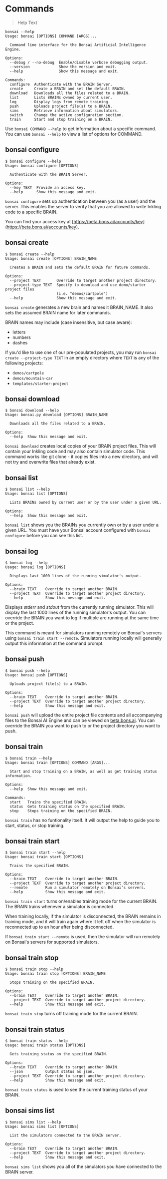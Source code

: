 # Commands

[//]: # (How do we want to standardize shell output vs. input? Either could go right/left pane.)
[//]: # (The help text and the description text are currently super redundant.)

> Help Text

```
bonsai --help
Usage: bonsai [OPTIONS] COMMAND [ARGS]...

  Command line interface for the Bonsai Artificial Intelligence Engine.

Options:
  --debug / --no-debug  Enable/disable verbose debugging output.
  --version             Show the version and exit.
  --help                Show this message and exit.

Commands:
  configure  Authenticate with the BRAIN Server.
  create     Create a BRAIN and set the default BRAIN.
  download   Downloads all the files related to a BRAIN.
  list       Lists BRAINs owned by current user.
  log        Display logs from remote training.
  push       Uploads project file(s) to a BRAIN.
  sims       Retrieve information about simulators.
  switch     Change the active configuration section.
  train      Start and stop training on a BRAIN.
```

Use `bonsai COMMAND --help` to get information about a specific command. You can use `bonsai --help` to view a list of options for COMMAND.

## bonsai configure

```
$ bonsai configure --help
Usage: bonsai configure [OPTIONS]

  Authenticate with the BRAIN Server.

Options:
  --key TEXT  Provide an access key.
  --help      Show this message and exit.
```

`bonsai configure` sets up authentication between you (as a user) and the server. This enables the server to verify that you are allowed to write Inkling code to a specific BRAIN.

You can find your access key at [https://beta.bons.ai/accounts/key](https://beta.bons.ai/accounts/key).

## bonsai create

```
$ bonsai create --help
Usage: bonsai create [OPTIONS] BRAIN_NAME

  Creates a BRAIN and sets the default BRAIN for future commands.

Options:
  --project TEXT       Override to target another project directory.
  --project-type TEXT  Specify to download and use demo/starter project files
                       (i.e. "demos/cartpole")
  --help               Show this message and exit.
```

`bonsai create` generates a new brain and names it BRAIN_NAME.  It also sets the assumed BRAIN name for later commands.

BRAIN names may include (case insensitive, but case aware):

* letters
* numbers
* dashes

If you'd like to use one of our pre-populated projects, you may run `bonsai create --project-type TEXT` in an empty directory where `TEXT` is any of the following projects:

* `demos/cartpole`
* `demos/mountain-car`
* `templates/starter-project`

## bonsai download

```
$ bonsai download --help
Usage: bonsai.py download [OPTIONS] BRAIN_NAME

  Downloads all the files related to a BRAIN.

Options:
  --help  Show this message and exit.
```

`bonsai download` creates local copies of your BRAIN project files. This will contain your Inkling code and may also contain simulator code. This command works like git clone - it copies files into a new directory, and will not try and overwrite files that already exist.

## bonsai list

```
$ bonsai list --help
Usage: bonsai list [OPTIONS]

  Lists BRAINs owned by current user or by the user under a given URL.

Options:
  --help  Show this message and exit.
```

`bonsai list` shows you the BRAINs you currently own or by a user under a given URL. You must have your Bonsai account configured with `bonsai configure` before you can see this list.

## bonsai log

```
$ bonsai log --help
Usage: bonsai log [OPTIONS]

  Displays last 1000 lines of the running simulator's output.

Options:
  --brain TEXT    Override to target another BRAIN.
  --project TEXT  Override to target another project directory.
  --help          Show this message and exit.
```

Displays *stderr* and *stdout* from the currently running simulator. This will display the last 1000 lines of the running simulator's output. You can override the BRAIN you want to log if multiple are running at the same time or the project.

This command is meant for simulators running remotely on Bonsai's servers using `bonsai train start --remote`. Simulators running locally will generally output this information at the command prompt.

## bonsai push

```
$ bonsai push --help
Usage: bonsai push [OPTIONS]

  Uploads project file(s) to a BRAIN.

Options:
  --brain TEXT    Override to target another BRAIN.
  --project TEXT  Override to target another project directory.
  --help          Show this message and exit.
```

`bonsai push` will upload the entire project file contents and all accompanying files to the Bonsai AI Engine and can be viewed on [beta.bons.ai](https://beta.bons.ai). You can override the BRAIN you want to push to or the project directory you want to push.

## bonsai train

```
$ bonsai train --help
Usage: bonsai train [OPTIONS] COMMAND [ARGS]...

  Start and stop training on a BRAIN, as well as get training status information.

Options:
  --help  Show this message and exit.

Commands:
  start   Trains the specified BRAIN.
  status  Gets training status on the specified BRAIN.
  stop    Stops training on the specified BRAIN.
```

`bonsai train` has no funtionality itself. It will output the help to guide you to start, status, or stop training.

## bonsai train start

```
$ bonsai train start --help
Usage: bonsai train start [OPTIONS]

  Trains the specified BRAIN.

Options:
  --brain TEXT    Override to target another BRAIN.
  --project TEXT  Override to target another project directory.
  --remote        Run a simulator remotely on Bonsai’s servers.
  --help          Show this message and exit.
```

`bonsai train start` turns on/enables training mode for the current BRAIN. The BRAIN trains whenever a simulator is connected.

When training locally, if the simulator is disconnected, the BRAIN remains in training mode, and it will train again where it left off when the simulator is reconnected up to an hour after being disconnected.

If `bonsai train start --remote` is used, then the simulator will run remotely on Bonsai's servers for supported simulators.

## bonsai train stop

```
$ bonsai train stop --help
Usage: bonsai train stop [OPTIONS] BRAIN_NAME

  Stops training on the specified BRAIN.

Options:
  --brain TEXT    Override to target another BRAIN.
  --project TEXT  Override to target another project directory.
  --help          Show this message and exit.
```

`bonsai train stop` turns off training mode for the current BRAIN.

## bonsai train status

```
$ bonsai train status --help
Usage: bonsai train status [OPTIONS]

  Gets training status on the specified BRAIN.

Options:
  --brain TEXT    Override to target another BRAIN.
  --json          Output status as json.
  --project TEXT  Override to target another project directory.
  --help          Show this message and exit.
```

`bonsai train status` is used to see the current training status of your BRAIN.

## bonsai sims list

```
$ bonsai sims list --help
Usage: bonsai sims list [OPTIONS]

  List the simulators connected to the BRAIN server.

Options:
  --brain TEXT    Override to target another BRAIN.
  --project TEXT  Override to target another project directory.
  --help          Show this message and exit.
```

`bonsai sims list` shows you all of the simulators you have connected to the BRAIN server.
